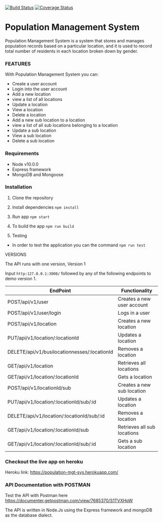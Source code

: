 [![Build Status](https://travis-ci.org/hariclerry/population-mgt-sys-api.svg?branch=master)](https://travis-ci.org/hariclerry/population-mgt-sys-api)
[![Coverage Status](https://coveralls.io/repos/github/hariclerry/population-mgt-sys-api/badge.svg?branch=master&service=github)](https://coveralls.io/github/hariclerry/population-mgt-sys-api?branch=master)

# Population Management System

 Population Management System is a system that stores and manages population records based on a particular location, and it is used to record total number of residents in each location broken down by gender.


### FEATURES

With Population Management System you can:
* Create a user account
* Login into the user account
* Add a new location
* view a list of all locations
* Update a location
* View a location
* Delete a location
* Add a new sub location to a location
* view a list of all sub locations belonging to a location
* Update a sub location
* View a sub location
* Delete a sub location

### Requirements
* Node v10.0.0
* Express framework
* MongoDB and Mongoose

### Installation

1. Clone the repository

2. Install dependencies
  ```npm install```

3. Run app
 ```npm start```

4. To build the app
 ```npm run build```

5. Testing

* In order to test the application you can the command
```npm run test``` 

VERSIONS

The API runs with one version, Version 1 

Input `http:127.0.0.1:3000/` followed by any of the following endpoints to demo version 1.

|EndPoint|Functionality|
|---------|------------|
|POST/api/v1/user|Creates a new user account|
|POST/api/v1/user/login|Logs in a user|
|POST/api/v1/location|Creates a new location|
|PUT/api/v1/location/:locationId|Updates a location|
|DELETE/api/v1/busilocationnesses/:locationId|Removes a location|
|GET/api/v1/location|Retrieves all locations|
|GET/api/v1/location/:locationId|Gets a location|
|POST/api/v1/locationId/sub|Creates a new sub location|
|PUT/api/v1/location/:locationId/sub/:id|Updates a location|
|DELETE/api/v1/location/:locationId/sub/:id|Removes a location|
|GET/api/v1/location/:locationId/sub|Retrieves all sub locations|
|GET/api/v1/location/:locationId/sub/:id|Gets a sub location|

### Checkout the live app on heroku
Heroku link: https://population-mgt-sys.herokuapp.com/

### API Documentation with POSTMAN
Test the API with Postman here https://documenter.getpostman.com/view/7685370/S1TVXHpW

The API is written in Node.Js using the Express framework and mongoDB as the database dialect.

